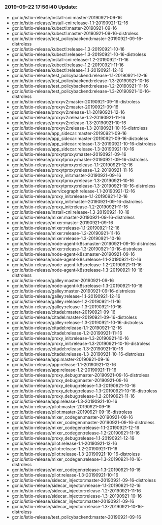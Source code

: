 ### 2019-09-22 17:56:40 Update:

- gcr.io/istio-release/install-cni:master-20190921-09-16
- gcr.io/istio-release/install-cni:release-1.1-20190921-12-16
- gcr.io/istio-release/kubectl:master-20190921-09-16
- gcr.io/istio-release/kubectl:master-20190921-09-16-distroless
- gcr.io/istio-release/test_policybackend:master-20190921-09-16-distroless
- gcr.io/istio-release/kubectl:release-1.3-20190921-10-16
- gcr.io/istio-release/kubectl:release-1.3-20190921-10-16-distroless
- gcr.io/istio-release/install-cni:release-1.2-20190921-11-16
- gcr.io/istio-release/kubectl:release-1.2-20190921-11-16
- gcr.io/istio-release/kubectl:release-1.1-20190921-12-16
- gcr.io/istio-release/test_policybackend:release-1.1-20190921-12-16
- gcr.io/istio-release/test_policybackend:release-1.3-20190921-10-16
- gcr.io/istio-release/test_policybackend:release-1.2-20190921-11-16
- gcr.io/istio-release/test_policybackend:release-1.3-20190921-10-16-distroless
- gcr.io/istio-release/proxyv2:master-20190921-09-16-distroless
- gcr.io/istio-release/proxyv2:master-20190921-09-16
- gcr.io/istio-release/proxyv2:release-1.1-20190921-12-16
- gcr.io/istio-release/proxyv2:release-1.2-20190921-11-16
- gcr.io/istio-release/proxyv2:release-1.3-20190921-10-16
- gcr.io/istio-release/proxyv2:release-1.3-20190921-10-16-distroless
- gcr.io/istio-release/app_sidecar:master-20190921-09-16
- gcr.io/istio-release/app_sidecar:master-20190921-09-16-distroless
- gcr.io/istio-release/app_sidecar:release-1.3-20190921-10-16-distroless
- gcr.io/istio-release/app_sidecar:release-1.3-20190921-10-16
- gcr.io/istio-release/proxytproxy:master-20190921-09-16
- gcr.io/istio-release/proxytproxy:master-20190921-09-16-distroless
- gcr.io/istio-release/proxytproxy:release-1.1-20190921-12-16
- gcr.io/istio-release/proxytproxy:release-1.2-20190921-11-16
- gcr.io/istio-release/proxy_init:master-20190921-09-16
- gcr.io/istio-release/proxytproxy:release-1.3-20190921-10-16
- gcr.io/istio-release/proxytproxy:release-1.3-20190921-10-16-distroless
- gcr.io/istio-release/servicegraph:release-1.1-20190921-12-16
- gcr.io/istio-release/proxy_init:release-1.1-20190921-12-16
- gcr.io/istio-release/proxy_init:master-20190921-09-16-distroless
- gcr.io/istio-release/proxy_init:release-1.2-20190921-11-16
- gcr.io/istio-release/install-cni:release-1.3-20190921-10-16
- gcr.io/istio-release/mixer:master-20190921-09-16-distroless
- gcr.io/istio-release/mixer:master-20190921-09-16
- gcr.io/istio-release/mixer:release-1.1-20190921-12-16
- gcr.io/istio-release/mixer:release-1.2-20190921-11-16
- gcr.io/istio-release/mixer:release-1.3-20190921-10-16
- gcr.io/istio-release/node-agent-k8s:master-20190921-09-16-distroless
- gcr.io/istio-release/mixer:release-1.3-20190921-10-16-distroless
- gcr.io/istio-release/node-agent-k8s:master-20190921-09-16
- gcr.io/istio-release/node-agent-k8s:release-1.1-20190921-12-16
- gcr.io/istio-release/node-agent-k8s:release-1.2-20190921-11-16
- gcr.io/istio-release/node-agent-k8s:release-1.3-20190921-10-16-distroless
- gcr.io/istio-release/galley:master-20190921-09-16
- gcr.io/istio-release/node-agent-k8s:release-1.3-20190921-10-16
- gcr.io/istio-release/galley:master-20190921-09-16-distroless
- gcr.io/istio-release/galley:release-1.1-20190921-12-16
- gcr.io/istio-release/galley:release-1.2-20190921-11-16
- gcr.io/istio-release/galley:release-1.3-20190921-10-16
- gcr.io/istio-release/citadel:master-20190921-09-16
- gcr.io/istio-release/citadel:master-20190921-09-16-distroless
- gcr.io/istio-release/galley:release-1.3-20190921-10-16-distroless
- gcr.io/istio-release/citadel:release-1.1-20190921-12-16
- gcr.io/istio-release/citadel:release-1.2-20190921-11-16
- gcr.io/istio-release/proxy_init:release-1.3-20190921-10-16
- gcr.io/istio-release/proxy_init:release-1.3-20190921-10-16-distroless
- gcr.io/istio-release/citadel:release-1.3-20190921-10-16
- gcr.io/istio-release/citadel:release-1.3-20190921-10-16-distroless
- gcr.io/istio-release/app:master-20190921-09-16
- gcr.io/istio-release/app:release-1.1-20190921-12-16
- gcr.io/istio-release/app:release-1.2-20190921-11-16
- gcr.io/istio-release/proxy_debug:master-20190921-09-16-distroless
- gcr.io/istio-release/proxy_debug:master-20190921-09-16
- gcr.io/istio-release/proxy_debug:release-1.3-20190921-10-16
- gcr.io/istio-release/proxy_debug:release-1.3-20190921-10-16-distroless
- gcr.io/istio-release/proxy_debug:release-1.2-20190921-11-16
- gcr.io/istio-release/app:release-1.3-20190921-10-16
- gcr.io/istio-release/pilot:master-20190921-09-16
- gcr.io/istio-release/pilot:master-20190921-09-16-distroless
- gcr.io/istio-release/mixer_codegen:master-20190921-09-16
- gcr.io/istio-release/mixer_codegen:master-20190921-09-16-distroless
- gcr.io/istio-release/mixer_codegen:release-1.1-20190921-12-16
- gcr.io/istio-release/mixer_codegen:release-1.2-20190921-11-16
- gcr.io/istio-release/proxy_debug:release-1.1-20190921-12-16
- gcr.io/istio-release/pilot:release-1.1-20190921-12-16
- gcr.io/istio-release/pilot:release-1.2-20190921-11-16
- gcr.io/istio-release/pilot:release-1.3-20190921-10-16-distroless
- gcr.io/istio-release/mixer_codegen:release-1.3-20190921-10-16-distroless
- gcr.io/istio-release/mixer_codegen:release-1.3-20190921-10-16
- gcr.io/istio-release/pilot:release-1.3-20190921-10-16
- gcr.io/istio-release/sidecar_injector:master-20190921-09-16-distroless
- gcr.io/istio-release/sidecar_injector:release-1.1-20190921-12-16
- gcr.io/istio-release/sidecar_injector:release-1.2-20190921-11-16
- gcr.io/istio-release/sidecar_injector:release-1.3-20190921-10-16
- gcr.io/istio-release/sidecar_injector:master-20190921-09-16
- gcr.io/istio-release/sidecar_injector:release-1.3-20190921-10-16-distroless
- gcr.io/istio-release/test_policybackend:master-20190921-09-16
